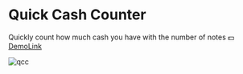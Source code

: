 # Quick Cash Counter
Quickly count how much cash you have with the number of notes 💵 <br>
[DemoLink](https://i701-quick-cash-counter-app-403vdq.streamlitapp.com/)

![qcc](https://user-images.githubusercontent.com/72292943/182021949-bd799f6e-ba5a-44ec-b30f-686b8832392b.gif)



